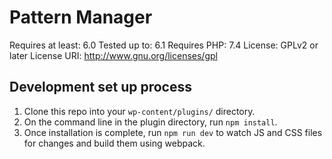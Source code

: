 # Pattern Manager
Requires at least: 6.0
Tested up to: 6.1
Requires PHP: 7.4
License: GPLv2 or later
License URI: http://www.gnu.org/licenses/gpl

## Development set up process

1. Clone this repo into your `wp-content/plugins/` directory.
2. On the command line in the plugin directory, run `npm install`.
3. Once installation is complete, run `npm run dev` to watch JS and CSS files for changes and build them using webpack.
